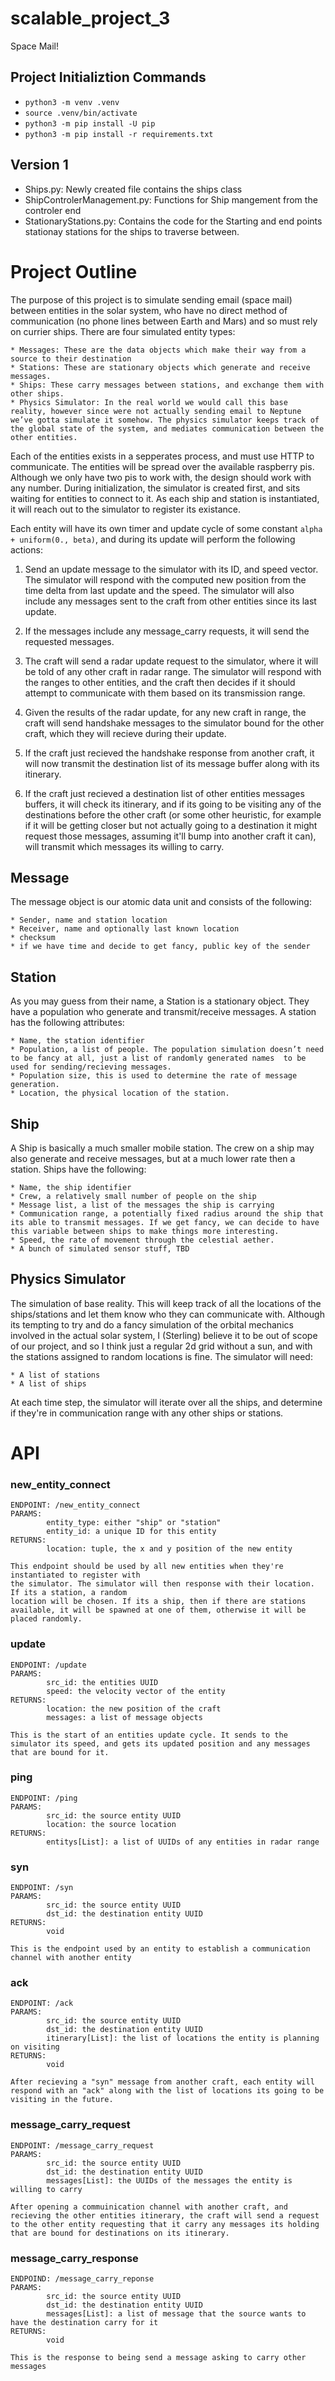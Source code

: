 # scalable_project_3
Space Mail!

## Project Initializtion Commands
- `python3 -m venv .venv`
- `source .venv/bin/activate`
- `python3 -m pip install -U pip`
- `python3 -m pip install -r requirements.txt`

## Version 1
- Ships.py: Newly created file contains the ships class
- ShipControlerManagement.py: Functions for Ship mangement from the controler end
- StationaryStations.py: Contains the code for the Starting and end points stationay stations for the ships to traverse between.


# Project Outline

The purpose of this project is to simulate sending email (space mail) between entities in the solar system, who have no direct method of communication (no phone lines between Earth and Mars) and so must rely on currier ships. There are four simulated entity types:

	* Messages: These are the data objects which make their way from a source to their destination
	* Stations: These are stationary objects which generate and receive messages.
	* Ships: These carry messages between stations, and exchange them with other ships.
	* Physics Simulator: In the real world we would call this base reality, however since were not actually sending email to Neptune we’ve gotta simulate it somehow. The physics simulator keeps track of the global state of the system, and mediates communication between the other entities.

Each of the entities exists in a sepperates process, and must use HTTP to communicate. The entities will be spread over the available raspberry pis. Although we only have two pis to work with, the design should work with any number. During initialization, the simulator is created first, and sits waiting for entities to connect to it. As each ship and station is instantiated, it will reach out to the simulator to register its existance.

Each entity will have its own timer and update cycle of some constant ```alpha + uniform(0., beta)```, and during its update will perform the following actions:

1. Send an update message to the simulator with its ID, and speed vector. The simulator will respond with the computed new position from the time delta from last update and the speed. The simulator will also include any messages sent to the craft from other entities since its last update.

2. If the messages include any message_carry requests, it will send the requested messages.


3. The craft will send a radar update request to the simulator, where it will be told of any other craft in radar range. The simulator will respond with the ranges to other entities, and the craft then decides if it should attempt to communicate with them based on its transmission range.


4. Given the results of the radar update, for any new craft in range, the craft will send handshake messages to the simulator bound for the other craft, which they will recieve during their update.


5. If the craft just recieved the handshake response from another craft, it will now transmit the destination list of its message buffer along with its itinerary.


6. If the craft just recieved a destination list of other entities messages buffers, it will check its itinerary, and if its going to be visiting any of the destinations before the other craft (or some other heuristic, for example if it will be getting closer but not actually going to a destination it might request those messages, assuming it'll bump into another craft it can), will transmit which messages its willing to carry. 



## Message

The message object is our atomic data unit and consists of the following:

	* Sender, name and station location
	* Receiver, name and optionally last known location
	* checksum
	* if we have time and decide to get fancy, public key of the sender

## Station

As you may guess from their name, a Station is a stationary object. They have a population who generate and transmit/receive messages. A station has the following attributes:

	* Name, the station identifier
	* Population, a list of people. The population simulation doesn’t need to be fancy at all, just a list of randomly generated names  to be used for sending/recieving messages.
	* Population size, this is used to determine the rate of message generation.
	* Location, the physical location of the station.

## Ship

A Ship is basically a much smaller mobile station. The crew on a ship may also generate and receive messages, but at a much lower rate then a station. Ships have the following:

	* Name, the ship identifier
	* Crew, a relatively small number of people on the ship
	* Message list, a list of the messages the ship is carrying
	* Communication range, a potentially fixed radius around the ship that its able to transmit messages. If we get fancy, we can decide to have this variable between ships to make things more interesting.
	* Speed, the rate of movement through the celestial aether.	
    * A bunch of simulated sensor stuff, TBD

## Physics Simulator

The simulation of base reality. This will keep track of all the locations of the ships/stations and let them know who they can communicate with. Although its tempting to try and do a fancy simulation of the orbital mechanics involved in the actual solar system, I (Sterling) believe it to be out of scope of our project, and so I think just a regular 2d grid without a sun, and with the stations assigned to random locations is fine. The simulator will need:

    * A list of stations
    * A list of ships

At each time step, the simulator will iterate over all the ships, and determine if they're in communication range with any other ships or stations. 

# API

### new_entity_connect
	ENDPOINT: /new_entity_connect
	PARAMS: 
			entity_type: either "ship" or "station"
			entity_id: a unique ID for this entity
	RETURNS: 
			location: tuple, the x and y position of the new entity

	This endpoint should be used by all new entities when they're instantiated to register with
	the simulator. The simulator will then response with their location. If its a station, a random
	location will be chosen. If its a ship, then if there are stations available, it will be spawned at one of them, otherwise it will be placed randomly.


### update
	ENDPOINT: /update
	PARAMS: 
			src_id: the entities UUID
			speed: the velocity vector of the entity
	RETURNS: 
			location: the new position of the craft
			messages: a list of message objects

	This is the start of an entities update cycle. It sends to the simulator its speed, and gets its updated position and any messages that are bound for it.


### ping
	ENDPOINT: /ping
	PARAMS: 
			src_id: the source entity UUID
			location: the source location
	RETURNS:
			entitys[List]: a list of UUIDs of any entities in radar range


### syn
	ENDPOINT: /syn
	PARAMS:
			src_id: the source entity UUID
			dst_id: the destination entity UUID
	RETURNS:
			void

	This is the endpoint used by an entity to establish a communication channel with another entity


### ack
	ENDPOINT: /ack
	PARAMS:
			src_id: the source entity UUID
			dst_id: the destination entity UUID
			itinerary[List]: the list of locations the entity is planning on visiting
	RETURNS:
			void
	
	After recieving a "syn" message from another craft, each entity will respond with an "ack" along with the list of locations its going to be visiting in the future.


### message_carry_request
	ENDPOINT: /message_carry_request
	PARAMS:
			src_id: the source entity UUID
			dst_id: the destination entity UUID
			messages[List]: the UUIDs of the messages the entity is willing to carry
	
	After opening a commuinication channel with another craft, and recieving the other entities itinerary, the craft will send a request to the other entity requesting that it carry any messages its holding that are bound for destinations on its itinerary.

### message_carry_response
	ENDPOIND: /message_carry_reponse
	PARAMS:
			src_id: the source entity UUID
			dst_id: the destination entity UUID
			messages[List]: a list of message that the source wants to have the destination carry for it
	RETURNS:
			void
	
	This is the response to being send a message asking to carry other messages

